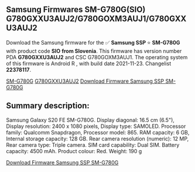 <h2>Samsung Firmwares SM-G780G(SIO) G780GXXU3AUJ2/G780GOXM3AUJ1/G780GXXU3AUJ2</h2>
Download the Samsung firmware for the ✅ <strong>Samsung SSP </strong> ⭐ <strong>SM-G780G</strong> with product code <strong>SIO</strong> <strong> from Slovenia</strong>. This firmware has version number PDA <strong>G780GXXU3AUJ2</strong> and CSC G780GOXM3AUJ1. The operating system of this firmware is Android R , with build date 2021-11-23. Changelist <strong>22378117</strong>.


[SM-G780G](https://samfirm.shop/samsung/model/SM-G780G)
[G780GXXU3AUJ2](https://samfirm.shop/samsung/pda/G780GXXU3AUJ2)
[Download Firmware Samsung SSP SM-G780G](https://samfirm.shop/samsung/firmware/476918)
<h2>Summary description:</h2>
<p>Samsung Galaxy S20 FE SM-G780G. Display diagonal: 16.5 cm (6.5"), Display resolution: 2400 x 1080 pixels, Display type: SAMOLED. Processor family: Qualcomm Snapdragon, Processor model: 865. RAM capacity: 6 GB, Internal storage capacity: 128 GB. Rear camera resolution (numeric): 12 MP, Rear camera type: Triple camera. SIM card capability: Dual SIM. Battery capacity: 4500 mAh. Product colour: Red. Weight: 190 g</p>


[Download Firmware Samsung SSP SM-G780G](https://samfirm.shop/samsung/firmware/476918)
